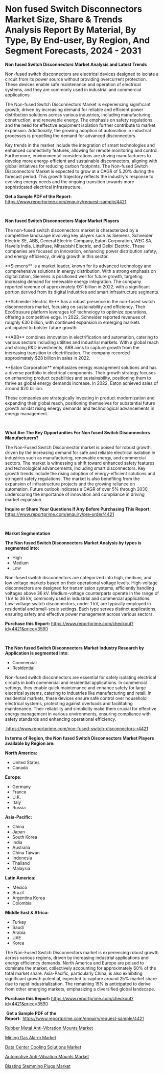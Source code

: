 <p><h1>Non fused Switch Disconnectors Market Size, Share & Trends Analysis Report By Material, By Type, By End-user, By Region, And Segment Forecasts, 2024 - 2031</h1></p><p><strong>Non fused Switch Disconnectors Market Analysis and Latest Trends</strong></p>
<p><p>Non-fused switch disconnectors are electrical devices designed to isolate a circuit from its power source without providing overcurrent protection. These devices enable safe maintenance and operation of electrical systems, and they are commonly used in industrial and commercial applications. </p><p>The Non-fused Switch Disconnectors Market is experiencing significant growth, driven by increasing demand for reliable and efficient power distribution solutions across various industries, including manufacturing, construction, and renewable energy. The emphasis on safety regulations and the need for effective equipment isolation further contribute to market expansion. Additionally, the growing adoption of automation in industrial processes is propelling the demand for advanced disconnectors.</p><p>Key trends in the market include the integration of smart technologies and enhanced connectivity features, allowing for remote monitoring and control. Furthermore, environmental considerations are driving manufacturers to develop more energy-efficient and sustainable disconnectors, aligning with global initiatives for reducing carbon footprints. The Non-fused Switch Disconnectors Market is expected to grow at a CAGR of 5.20% during the forecast period. This growth trajectory reflects the industry's response to evolving energy needs and the ongoing transition towards more sophisticated electrical infrastructure.</p></p>
<p><strong>Get a Sample PDF of the Report:&nbsp;</strong> <a href="https://www.reportprime.com/enquiry/request-sample/4421">https://www.reportprime.com/enquiry/request-sample/4421</a></p>
<p>&nbsp;</p>
<p><strong>Non fused Switch Disconnectors Major Market Players</strong></p>
<p><p>The non-fused switch disconnectors market is characterized by a competitive landscape involving key players such as Siemens, Schneider Electric SE, ABB, General Electric Company, Eaton Corporation, WEG SA, Havells India, Littelfuse, Mitsubishi Electric, and Delixi Electric. These companies are focused on innovation, enhancing power distribution safety, and energy efficiency, driving growth in this sector.</p><p>**Siemens** is a market leader, known for its advanced technology and comprehensive solutions in energy distribution. With a strong emphasis on digitalization, Siemens is positioned well for future growth, targeting increasing demand for renewable energy integration. The company reported revenue of approximately €61 billion in 2022, with a significant portion derived from its digital industries and smart infrastructure segments.</p><p>**Schneider Electric SE** has a robust presence in the non-fused switch disconnectors market, focusing on sustainability and efficiency. Their EcoStruxure platform leverages IoT technology to optimize operations, offering a competitive edge. In 2022, Schneider reported revenues of roughly €30 billion, with continued expansion in emerging markets anticipated to bolster future growth.</p><p>**ABB** combines innovation in electrification and automation, catering to various sectors including utilities and industrial markets. With a global reach and strong R&D investments, ABB aims to capture growth from the increasing transition to electrification. The company recorded approximately $28 billion in sales in 2022.</p><p>**Eaton Corporation** emphasizes energy management solutions and has a diverse portfolio in electrical components. Their growth strategy focuses on enhancing product capabilities and sustainability, positioning them to thrive as global energy demands increase. In 2022, Eaton achieved sales of around $20 billion.</p><p>These companies are strategically investing in product modernization and expanding their global reach, positioning themselves for substantial future growth amidst rising energy demands and technological advancements in energy management.</p></p>
<p>&nbsp;</p>
<p><strong>What Are The Key Opportunities For Non fused Switch Disconnectors Manufacturers?</strong></p>
<p><p>The Non-Fused Switch Disconnector market is poised for robust growth, driven by the increasing demand for safe and reliable electrical isolation in industries such as manufacturing, renewable energy, and commercial sectors. The market is witnessing a shift toward enhanced safety features and technological advancements, including smart disconnectors. Key growth trends include the rising adoption of energy-efficient solutions and stringent safety regulations. The market is also benefiting from the expansion of infrastructure projects and the growing reliance on automation. Future outlook indicates a CAGR of over 5% through 2030, underscoring the importance of innovation and compliance in driving market expansion.</p></p>
<p><strong>Inquire or Share Your Questions If Any Before Purchasing This Report:</strong> <a href="https://www.reportprime.com/enquiry/pre-order/4421">https://www.reportprime.com/enquiry/pre-order/4421</a></p>
<p>&nbsp;</p>
<p><strong>Market Segmentation</strong></p>
<p><strong>The Non fused Switch Disconnectors Market Analysis by types is segmented into:</strong></p>
<p><ul><li>High</li><li>Medium</li><li>Low</li></ul></p>
<p><p>Non-fused switch disconnectors are categorized into high, medium, and low voltage markets based on their operational voltage levels. High-voltage disconnectors are designed for transmission systems, efficiently handling voltages above 36 kV. Medium-voltage counterparts operate in the range of 1 kV to 36 kV, commonly used in industrial and commercial applications. Low-voltage switch disconnectors, under 1 kV, are typically employed in residential and small-scale settings. Each type serves distinct applications, ensuring safety and effective power management across various sectors.</p></p>
<p><strong>Purchase this Report:&nbsp;</strong><a href="https://www.reportprime.com/checkout?id=4421&price=3590">https://www.reportprime.com/checkout?id=4421&price=3590</a></p>
<p>&nbsp;</p>
<p><strong>The Non fused Switch Disconnectors Market Industry Research by Application is segmented into:</strong></p>
<p><ul><li>Commercial</li><li>Residential</li></ul></p>
<p><p>Non-fused switch disconnectors are essential for safely isolating electrical circuits in both commercial and residential applications. In commercial settings, they enable quick maintenance and enhance safety for large electrical systems, catering to industries like manufacturing and retail. In residential markets, these devices ensure safe control over household electrical systems, protecting against overloads and facilitating maintenance. Their reliability and simplicity make them crucial for effective energy management in various environments, ensuring compliance with safety standards and enhancing operational efficiency.</p></p>
<p><a href="https://www.reportprime.com/non-fused-switch-disconnectors-r4421">&nbsp;https://www.reportprime.com/non-fused-switch-disconnectors-r4421</a></p>
<p><strong>In terms of Region, the Non fused Switch Disconnectors Market Players available by Region are:</strong></p>
<p>
    <p> <strong> North America: </strong>
        <ul>
            <li>United States</li>
            <li>Canada</li>
        </ul>
        </p> 
    <p> <strong> Europe: </strong>
        <ul>
            <li>Germany</li>
            <li>France</li>
            <li>U.K.</li>
            <li>Italy</li>
            <li>Russia</li>
        </ul>
        </p> 
    <p> <strong> Asia-Pacific: </strong>
        <ul>
            <li>China</li>
            <li>Japan</li>
            <li>South Korea</li>
            <li>India</li>
            <li>Australia</li>
            <li>China Taiwan</li>
            <li>Indonesia</li>
            <li>Thailand</li>
            <li>Malaysia</li>
        </ul>
        </p> 
    <p> <strong> Latin America: </strong>
        <ul>
            <li>Mexico</li>
            <li>Brazil</li>
            <li>Argentina Korea</li>
            <li>Colombia</li>
        </ul>
        </p> 
    <p> <strong> Middle East & Africa: </strong>
        <ul>
            <li>Turkey</li>
            <li>Saudi</li>
            <li>Arabia</li>
            <li>UAE</li>
            <li>Korea</li>
        </ul>
    </p>
    </p>
<p><p>The Non-Fused Switch Disconnectors market is experiencing robust growth across various regions, driven by increasing industrial applications and energy efficiency demands. North America and Europe are poised to dominate the market, collectively accounting for approximately 60% of the total market share. Asia-Pacific, particularly China, is also exhibiting significant growth potential, expected to capture around 25% market share due to rapid industrialization. The remaining 15% is anticipated to derive from other emerging markets, emphasizing a diversified global landscape.</p></p>
<p><strong>Purchase this Report: </strong><a href="https://www.reportprime.com/checkout?id=4421&price=3590">https://www.reportprime.com/checkout?id=4421&price=3590</a></p>
<p>&nbsp;<strong>Get a Sample PDF of the Report:&nbsp;&nbsp;</strong><a href="https://www.reportprime.com/enquiry/request-sample/4421">https://www.reportprime.com/enquiry/request-sample/4421</a></p>
<p><strong></strong></p>
<p><p><a href="https://issuu.com/reportprime-2/docs/rubber-metal-anti-vibration-mounts-_1401be2d3da676">Rubber Metal Anti-Vibration Mounts Market</a></p><p><a href="https://github.com/lylyparadise/Market-Research-Report-List-5/blob/main/mining-gas-alarm-market.md">Mining Gas Alarm Market</a></p><p><a href="https://www.linkedin.com/pulse/why-should-you-invest-data-center-cooling-solutions-market-zvnyf?trackingId=exLwerN9RjycFh3mjWwZ8Q%3D%3D">Data Center Cooling Solutions Market</a></p><p><a href="https://issuu.com/reportprime-2/docs/automotive-anti-vibration-mounts-ma_8a50ac133d207b">Automotive Anti-Vibration Mounts Market</a></p><p><a href="https://www.linkedin.com/pulse/what-influencing-future-blasting-stemming-plugs-market-insights-v5tgf?trackingId=jbTIezXhR8axQABYNW7xDQ%3D%3D">Blasting Stemming Plugs Market</a></p></p>